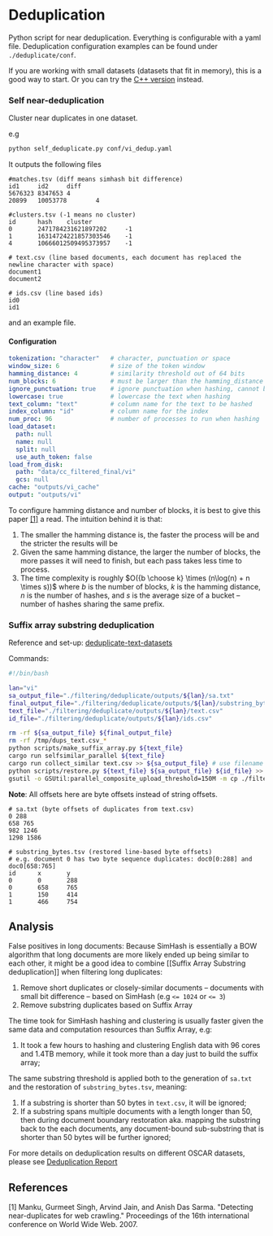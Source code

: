 # Deduplication

Python script for near deduplication. Everything is configurable with a yaml file. Deduplication configuration examples can be found under `./deduplicate/conf`.

If you are working with small datasets (datasets that fit in memory), this is a good way to start. Or you can try the [C++ version](https://github.com/ChenghaoMou/simhash) instead.

### Self near-deduplication
Cluster near duplicates in one dataset.

e.g
```bash
python self_deduplicate.py conf/vi_dedup.yaml
```

It outputs the following files
```text
#matches.tsv (diff means simhash bit difference)
id1     id2     diff
5676323 8347653 4
20899   10053778        4

#clusters.tsv (-1 means no cluster)
id      hash    cluster
0       2471784231621897202     -1
1       16314724221857303546    -1
4       10666012509495373957    -1

# text.csv (line based documents, each document has replaced the newline character with space)
document1
document2

# ids.csv (line based ids)
id0
id1
```

and an example file.

#### Configuration
```yaml
tokenization: "character"   # character, punctuation or space
window_size: 6              # size of the token window
hamming_distance: 4         # similarity threshold out of 64 bits
num_blocks: 6               # must be larger than the hamming_distance
ignore_punctuation: true    # ignore punctuation when hashing, cannot be true when punctuation is used for tokenization
lowercase: true             # lowercase the text when hashing
text_column: "text"         # column name for the text to be hashed
index_column: "id"          # column name for the index
num_proc: 96                # number of processes to run when hashing
load_dataset:
  path: null
  name: null
  split: null
  use_auth_token: false
load_from_disk:
  path: "data/cc_filtered_final/vi"
  gcs: null
cache: "outputs/vi_cache"
output: "outputs/vi"
```

To configure hamming distance and number of blocks, it is best to give this paper [[1]](#1) a read. The intuition behind it is that:
1. The smaller the hamming distance is, the faster the process will be and the stricter the results will be
2. Given the same hamming distance, the larger the number of blocks, the more passes it will need to finish, but each pass takes less time to process.
3. The time complexity is roughly $O({b \choose k} \times (n\log(n) + n \times s))$ where $b$ is the number of blocks, $k$ is the hamming distance, $n$ is the number of hashes, and $s$ is the average size of a bucket – number of hashes sharing the same prefix.

### Suffix array substring deduplication

Reference and set-up: [deduplicate-text-datasets](https://github.com/google-research/deduplicate-text-datasets)

Commands:
```bash
#!/bin/bash

lan="vi"
sa_output_file="./filtering/deduplicate/outputs/${lan}/sa.txt"
final_output_file="./filtering/deduplicate/outputs/${lan}/substring_bytes.tsv"
text_file="./filtering/deduplicate/outputs/${lan}/text.csv"
id_file="./filtering/deduplicate/outputs/${lan}/ids.csv"

rm -rf ${sa_output_file} ${final_output_file}
rm -rf /tmp/dups_text.csv_*
python scripts/make_suffix_array.py ${text_file}
cargo run selfsimilar_parallel ${text_file}
cargo run collect_similar text.csv >> ${sa_output_file} # use filename only
python scripts/restore.py ${text_file} ${sa_output_file} ${id_file} >> ${final_output_file}
gsutil -o GSUtil:parallel_composite_upload_threshold=150M -m cp ./filtering/deduplicate/outputs/${lan}/{substring_bytes.tsv,sa.txt,ids.csv,text.csv} gs://commoncrawl2022/outputs/${lan}/
```

**Note**: All offsets here are byte offsets instead of string offsets.

```text
# sa.txt (byte offsets of duplicates from text.csv)
0 288
658 765
982 1246
1298 1586

# substring_bytes.tsv (restored line-based byte offsets)
# e.g. document 0 has two byte sequence duplicates: doc0[0:288] and doc0[658:765]
id      x       y
0       0       288
0       658     765
1       150     414
1       466     754
```

## Analysis

False positives in long documents: Because SimHash is essentially a BOW algorithm that long documents are more likely ended up being similar to each other, it might be a good idea to combine [[Suffix Array Substring deduplication]] when filtering long duplicates:
1. Remove short duplicates or closely-similar documents – documents with small bit difference – based on SimHash (e.g `<= 1024` or `<= 3`)
2. Remove substring duplicates based on Suffix Array

The time took for SimHash hashing and clustering is usually faster given the same data and computation resources than Suffix Array, e.g:
1. It took a few hours to hashing and clustering English data with 96 cores and 1.4TB memory, while it took more than a day just to build the suffix array;

The same substring threshold is applied both to the generation of `sa.txt` and the restoration of `substring_bytes.tsv`, meaning:
1. If a substring is shorter than $50$ bytes in `text.csv`, it will be ignored;
2. If a substring spans multiple documents with a length longer than $50$, then during document boundary restoration aka. mapping the substring back to the each documents, any document-bound sub-substring that is shorter than $50$ bytes will be further ignored;

For more details on deduplication results on different OSCAR datasets, please see [Deduplication Report](https://chenghaomou.github.io/1%20Projects/BigScience/SubProjects/Deduplication%20report)

## References
<a id="1">[1]</a> Manku, Gurmeet Singh, Arvind Jain, and Anish Das Sarma. "Detecting near-duplicates for web crawling." Proceedings of the 16th international conference on World Wide Web. 2007.
